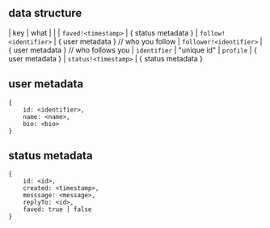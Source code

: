 ## data structure

| key 				 							| what
|					 									|
| `faved!<timestamp>`				| { status metadata }
| `follow!<identifier>`			| { user metadata } // who you follow
| `follower!<identifier>`		| { user metadata } // who follows you
| `identifier`		 					| "unique id"
| `profile`			 						| { user metadata }
| `status!<timestamp>`			| { status metadata }

## user metadata

	{
		id: <identifier>,
		name: <name>,
		bio: <bio>
	}

## status metadata

	{
		id: <id>,
		created: <timestamp>,
		messsage: <message>,
		replyTo: <id>,
		faved: true | false
	}
